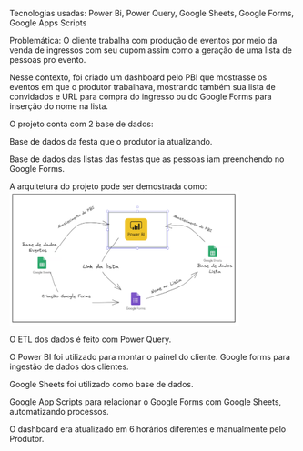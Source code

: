 Tecnologias usadas: Power Bi, Power Query, Google Sheets, Google Forms, Google Apps Scripts 

Problemática: O cliente trabalha com produção de eventos por meio da venda de ingressos com seu cupom assim como a geração de uma lista de pessoas pro evento.  

Nesse contexto, foi criado um dashboard pelo PBI que mostrasse os eventos em que o produtor trabalhava, mostrando também sua lista de convidados e URL para compra do ingresso ou do Google Forms para inserção do nome na lista. 

O projeto conta com 2 base de dados: 

Base de dados da festa que o produtor ia atualizando. 

Base de dados das listas das festas que as pessoas iam preenchendo no Google Forms. 

 

A arquitetura do projeto pode ser demostrada como: 
<img src="imgs/(Portfolio)Arquitetura_Google.png" align="center" height=auto width=80%/>

O ETL dos dados é feito com Power Query.  

O Power BI foi utilizado para montar o painel do cliente. Google forms para ingestão de dados dos clientes.  

Google Sheets foi utilizado como base de dados. 

Google App Scripts para relacionar o Google Forms com Google Sheets, automatizando processos. 

O dashboard era atualizado em 6 horários diferentes e manualmente pelo Produtor. 